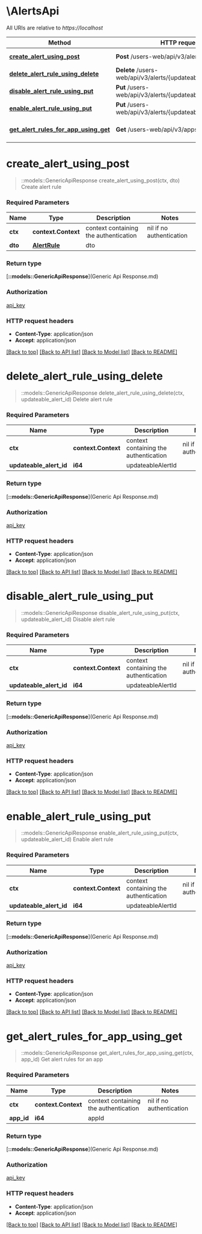 # \AlertsApi

All URIs are relative to *https://localhost*

| Method                                                                                  | HTTP request                                                 | Description                |
| --------------------------------------------------------------------------------------- | ------------------------------------------------------------ | -------------------------- |
| [**create_alert_using_post**](AlertsApi.md#create_alert_using_post)                     | **Post** /users-web/api/v3/alerts                            | Create alert rule          |
| [**delete_alert_rule_using_delete**](AlertsApi.md#delete_alert_rule_using_delete)       | **Delete** /users-web/api/v3/alerts/{updateableAlertId}      | Delete alert rule          |
| [**disable_alert_rule_using_put**](AlertsApi.md#disable_alert_rule_using_put)           | **Put** /users-web/api/v3/alerts/{updateableAlertId}/disable | Disable alert rule         |
| [**enable_alert_rule_using_put**](AlertsApi.md#enable_alert_rule_using_put)             | **Put** /users-web/api/v3/alerts/{updateableAlertId}/enable  | Enable alert rule          |
| [**get_alert_rules_for_app_using_get**](AlertsApi.md#get_alert_rules_for_app_using_get) | **Get** /users-web/api/v3/apps/{appId}/alerts                | Get alert rules for an app |


# **create_alert_using_post**
> ::models::GenericApiResponse create_alert_using_post(ctx, dto)
Create alert rule

### Required Parameters

| Name    | Type                          | Description                           | Notes                    |
| ------- | ----------------------------- | ------------------------------------- | ------------------------ |
| **ctx** | **context.Context**           | context containing the authentication | nil if no authentication |
| **dto** | [**AlertRule**](AlertRule.md) | dto                                   |

### Return type

[**::models::GenericApiResponse**](Generic Api Response.md)

### Authorization

[api_key](../README.md#api_key)

### HTTP request headers

 - **Content-Type**: application/json
 - **Accept**: application/json

[[Back to top]](#) [[Back to API list]](../README.md#documentation-for-api-endpoints) [[Back to Model list]](../README.md#documentation-for-models) [[Back to README]](../README.md)

# **delete_alert_rule_using_delete**
> ::models::GenericApiResponse delete_alert_rule_using_delete(ctx, updateable_alert_id)
Delete alert rule

### Required Parameters

| Name                    | Type                | Description                           | Notes                    |
| ----------------------- | ------------------- | ------------------------------------- | ------------------------ |
| **ctx**                 | **context.Context** | context containing the authentication | nil if no authentication |
| **updateable_alert_id** | **i64**             | updateableAlertId                     |

### Return type

[**::models::GenericApiResponse**](Generic Api Response.md)

### Authorization

[api_key](../README.md#api_key)

### HTTP request headers

 - **Content-Type**: application/json
 - **Accept**: application/json

[[Back to top]](#) [[Back to API list]](../README.md#documentation-for-api-endpoints) [[Back to Model list]](../README.md#documentation-for-models) [[Back to README]](../README.md)

# **disable_alert_rule_using_put**
> ::models::GenericApiResponse disable_alert_rule_using_put(ctx, updateable_alert_id)
Disable alert rule

### Required Parameters

| Name                    | Type                | Description                           | Notes                    |
| ----------------------- | ------------------- | ------------------------------------- | ------------------------ |
| **ctx**                 | **context.Context** | context containing the authentication | nil if no authentication |
| **updateable_alert_id** | **i64**             | updateableAlertId                     |

### Return type

[**::models::GenericApiResponse**](Generic Api Response.md)

### Authorization

[api_key](../README.md#api_key)

### HTTP request headers

 - **Content-Type**: application/json
 - **Accept**: application/json

[[Back to top]](#) [[Back to API list]](../README.md#documentation-for-api-endpoints) [[Back to Model list]](../README.md#documentation-for-models) [[Back to README]](../README.md)

# **enable_alert_rule_using_put**
> ::models::GenericApiResponse enable_alert_rule_using_put(ctx, updateable_alert_id)
Enable alert rule

### Required Parameters

| Name                    | Type                | Description                           | Notes                    |
| ----------------------- | ------------------- | ------------------------------------- | ------------------------ |
| **ctx**                 | **context.Context** | context containing the authentication | nil if no authentication |
| **updateable_alert_id** | **i64**             | updateableAlertId                     |

### Return type

[**::models::GenericApiResponse**](Generic Api Response.md)

### Authorization

[api_key](../README.md#api_key)

### HTTP request headers

 - **Content-Type**: application/json
 - **Accept**: application/json

[[Back to top]](#) [[Back to API list]](../README.md#documentation-for-api-endpoints) [[Back to Model list]](../README.md#documentation-for-models) [[Back to README]](../README.md)

# **get_alert_rules_for_app_using_get**
> ::models::GenericApiResponse get_alert_rules_for_app_using_get(ctx, app_id)
Get alert rules for an app

### Required Parameters

| Name       | Type                | Description                           | Notes                    |
| ---------- | ------------------- | ------------------------------------- | ------------------------ |
| **ctx**    | **context.Context** | context containing the authentication | nil if no authentication |
| **app_id** | **i64**             | appId                                 |

### Return type

[**::models::GenericApiResponse**](Generic Api Response.md)

### Authorization

[api_key](../README.md#api_key)

### HTTP request headers

 - **Content-Type**: application/json
 - **Accept**: application/json

[[Back to top]](#) [[Back to API list]](../README.md#documentation-for-api-endpoints) [[Back to Model list]](../README.md#documentation-for-models) [[Back to README]](../README.md)
